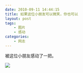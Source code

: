 ```yaml
---
date: 2010-09-11 14:44:15
title: 如果这位小朋友可以微笑，你也可以
layout: post
tags:
    - 图片
    - 感动
categories:
    - 网志
---
```

被这位小朋友感动了一把。

![](http://lh4.ggpht.com/_JkjZvHYNoXw/TJ47WSMQeKI/AAAAAAABGEw/u8dX-31z12o/s800/smilekid.jpg)

